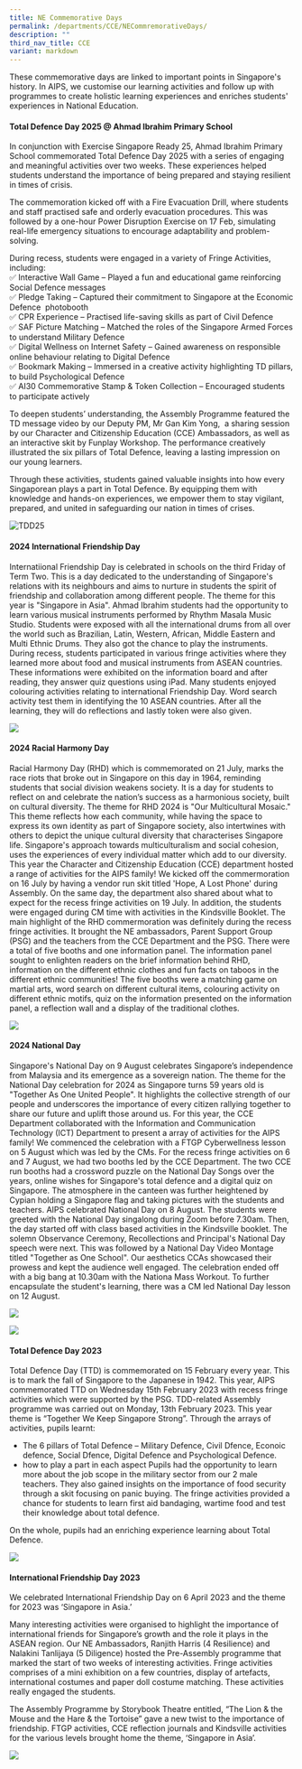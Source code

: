 ```yaml
---
title: NE Commemorative Days
permalink: /departments/CCE/NECommremorativeDays/
description: ""
third_nav_title: CCE
variant: markdown
---
```

These commemorative days are linked to important points in Singapore's history. In AIPS, we customise our learning activities and follow up with programmes to create holistic learning experiences and enriches students' experiences in National Education.

#### Total Defence Day 2025 @ Ahmad Ibrahim Primary School

In conjunction with Exercise Singapore Ready 25, Ahmad Ibrahim Primary School commemorated Total Defence Day 2025 with a series of engaging and meaningful activities over two weeks. These experiences helped students understand the importance of being prepared and staying resilient in times of crisis.

The commemoration kicked off with a Fire Evacuation Drill, where students and staff practised safe and orderly evacuation procedures. This was followed by a one-hour Power Disruption Exercise on 17 Feb, simulating real-life emergency situations to encourage adaptability and problem-solving.

During recess, students were engaged in a variety of Fringe Activities, including:  
✅ Interactive Wall Game – Played a fun and educational game reinforcing Social Defence messages  
✅ Pledge Taking – Captured their commitment to Singapore at the Economic Defence&nbsp; photobooth  
✅ CPR Experience – Practised life-saving skills as part of Civil Defence  
✅ SAF Picture Matching – Matched the roles of the Singapore Armed Forces to understand Military Defence  
✅ Digital Wellness on Internet Safety – Gained awareness on responsible online behaviour relating to Digital Defence  
✅ Bookmark Making – Immersed in a creative activity highlighting TD pillars, to build Psychological Defence  
✅ AI30 Commemorative Stamp &amp; Token Collection – Encouraged students to participate actively

To deepen students’ understanding, the Assembly Programme featured the TD message video by our Deputy PM, Mr Gan Kim Yong,&nbsp; a sharing session by our Character and Citizenship Education (CCE) Ambassadors, as well as an interactive skit by Funplay Workshop. The performance creatively illustrated the six pillars of Total Defence, leaving a lasting impression on our young learners.

Through these activities, students gained valuable insights into how every Singaporean plays a part in Total Defence. By equipping them with knowledge and hands-on experiences, we empower them to stay vigilant, prepared, and united in safeguarding our nation in times of crises.

![TDD25](/images/TDD_pic_collage.jpg)


#### 2024 International Friendship Day 
Internatiional Friendship Day is celebrated in schools on the third Friday of Term Two. This is a day dedicated to the understanding of Singapore's relations with its neighbours and aims to nurture in students the spirit of friendship and collaboration among different people. The theme for this year is "Singapore in Asia". Ahmad Ibrahim students had the opportunity to learn various musical instruments performed by Rhythm Masala Music Studio. Students were exposed with all the international drums from all over the world such as Brazilian, Latin, Western, African, Middle Eastern and Multi Ethnic Drums. They also got the chance to play the instruments. During recess, students participated in various fringe activities where they learned more about food and musical instruments from ASEAN countries. These informations were exhibited on the information board and after reading, they answer quiz questions using iPad. Many students enjoyed colouring activities relating to international Friendship Day. Word search activity test them in identifying the 10 ASEAN countries. After all the learning, they will do reflections and lastly token were also given.

![](/images/IFD_2024.jpg)
#### 2024 Racial Harmony Day
Racial Harmony Day (RHD) which is commemorated on 21 July, marks the race riots that broke out in Singapore on this day in 1964, reminding students that social division weakens society. It is a day for students to reflect on and celebrate the nation’s success as a harmonious society, built on cultural diversity. The theme for RHD 2024 is "Our Multicultural Mosaic." This theme reflects how each community, while having the space to express its own identity as part of Singapore society, also intertwines with others to depict the unique cultural diversity that characterises Singapore life. Singapore's approach towards multiculturalism and social cohesion, uses the experiences of every individual matter which add to our diversity. This year the Character and Citizenship Education (CCE) department hosted a range of activities for the AIPS family! We kicked off the commermoration on 16 July by having a vendor run skit titled 'Hope, A Lost Phone' during Assembly. On the same day, the department also shared about what to expect for the recess fringe activities on 19 July. In addition, the students were engaged during CM time with activities in the Kindsville Booklet. The main highlight of the RHD commermoration was definitely during the recess fringe activities. It brought the NE ambassadors, Parent Support Group (PSG) and the teachers from the CCE Department and the PSG. There were a total of five booths and one information panel. The information panel sought to enlighten readers on the brief information behind RHD, information on the different ethnic clothes and fun facts on taboos in the different ethnic communities! The five booths were a matching game on martial arts, word search on different cultural items, colouring activity on different ethnic motifs, quiz on the information presented on the information panel, a reflection wall and a display of the traditional clothes.

![](/images/RHD_2024.jpg)
#### 2024 National Day
Singapore's National Day on 9 August celebrates Singapore’s independence from Malaysia and its emergence as a sovereign nation. The theme for the National Day celebration for 2024 as Singapore turns 59 years old is "Together As One United People". It highlights the collective strength of our people and underscores the importance of every citizen rallying together to share our future and uplift those around us. For this year, the CCE Department collaborated with the Information and Communication Technology (ICT) Department to present a array of activities for the AIPS family! We commenced the celebration with a FTGP Cyberwellness lesson on 5 August which was led by the CMs. For the recess fringe activities on 6 and 7 August, we had two booths led by the CCE Department. The two CCE run booths had a crossword puzzle on the National Day Songs over the years, online wishes for Singapore's total defence and a digital quiz on Singapore. The atmosphere in the canteen was further heightened by Cypian holding a Singapore flag and taking pictures with the students and teachers. AIPS celebrated National Day on 8 August. The students were greeted with the National Day singalong during Zoom before 7.30am. Then, the day started off with class based activities in the Kindsville booklet. The solemn Observance Ceremony, Recollections and Principal's National Day speech were next. This was followed by a National Day Video Montage titled "Together as One School". Our aesthetics CCAs showcased their prowess and kept the audience well engaged. The celebration ended off with a big bang at 10.30am with the Nationa Mass Workout. To further encapsulate the student's learning, there was a CM led National Day lesson on 12 August.

![](/images/NDP_2024.jpg)

![](/images/NDP_2024__2_.jpg)

#### Total Defence Day 2023
Total Defence Day (TTD) is commemorated on 15 February every year. This is to mark the fall of Singapore to the Japanese in 1942. This year, AIPS commemorated TTD on Wednesday 15th February 2023 with recess fringe activities which were supported by the PSG.  TDD-related Assembly programme was carried out on Monday, 13th February 2023. This year theme is “Together We Keep Singapore Strong”.  Through the arrays of activities, pupils learnt:<br>
- The 6 pillars of Total Defence – Military Defence, Civil Dfence, Econoic defence, Social Dfence, Digital Defence and Psychological Defence.
- how to play a part in each aspect
Pupils had the opportunity to learn more about the job scope in the military sector from our 2 male teachers. They also gained insights on the importance of food security through a skit focusing on panic buying. The fringe activities provided a chance for students to learn first aid bandaging, wartime food and test their knowledge about total defence. 

On the whole, pupils had an enriching experience learning about Total Defence. 

![](/images/Total%20Defence%20Day%202023.jpg)


#### International Friendship Day 2023

We celebrated International Friendship Day on 6 April 2023 and the theme for 2023 was ‘Singapore in Asia.’

Many interesting activities were organised to highlight the importance of international friends for Singapore’s growth and the role it plays in the ASEAN region. Our NE Ambassadors, Ranjith Harris (4 Resilience) and Nalakini Tanlijaya (5 Diligence)  hosted the Pre-Assembly programme that marked the start of two weeks of interesting activities. 
Fringe activities comprises of a mini exhibition on a few countries, display of artefacts, international costumes and paper doll costume matching. These activities really engaged the students. 


The Assembly Programme by Storybook Theatre entitled, “The Lion &amp; the Mouse and the Hare &amp; the Tortoise” gave a new twist to the importance of friendship. FTGP activities, CCE reflection journals and Kindsville activities for the various levels brought home the theme, ‘Singapore in Asia’.

![](/images/2023%20ifd.jpg)